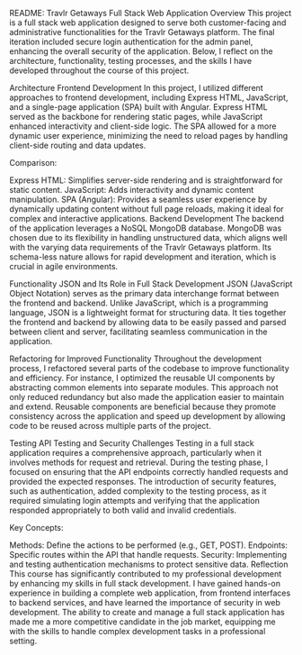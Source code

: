 README: Travlr Getaways Full Stack Web Application
Overview
This project is a full stack web application designed to serve both customer-facing and administrative functionalities for the Travlr Getaways 
platform. The final iteration included secure login authentication for the admin panel, enhancing the overall security of the application. 
Below, I reflect on the architecture, functionality, testing processes, and the skills I have developed throughout the course of this project.

Architecture
Frontend Development
In this project, I utilized different approaches to frontend development, including Express HTML, JavaScript, and a single-page application 
(SPA) built with Angular. Express HTML served as the backbone for rendering static pages, while JavaScript enhanced interactivity and client-side 
logic. The SPA allowed for a more dynamic user experience, minimizing the need to reload pages by handling client-side routing and data updates.

Comparison:

Express HTML: Simplifies server-side rendering and is straightforward for static content.
JavaScript: Adds interactivity and dynamic content manipulation.
SPA (Angular): Provides a seamless user experience by dynamically updating content without full page reloads, making
it ideal for complex and interactive applications.
Backend Development
The backend of the application leverages a NoSQL MongoDB database. MongoDB was chosen due to its flexibility in handling 
unstructured data, which aligns well with the varying data requirements of the Travlr Getaways platform. Its schema-less nature allows for
rapid development and iteration, which is crucial in agile environments.

Functionality
JSON and Its Role in Full Stack Development
JSON (JavaScript Object Notation) serves as the primary data interchange format between the frontend and backend. Unlike 
JavaScript, which is a programming language, JSON is a lightweight format for structuring data. It ties together the frontend
and backend by allowing data to be easily passed and parsed between client and server, facilitating seamless communication in the application.

Refactoring for Improved Functionality
Throughout the development process, I refactored several parts of the codebase to improve functionality and efficiency. For instance, 
I optimized the reusable UI components by abstracting common elements into separate modules. This approach not only reduced redundancy 
but also made the application easier to maintain and extend. Reusable components are beneficial because they promote consistency across 
the application and speed up development by allowing code to be reused across multiple parts of the project.

Testing
API Testing and Security Challenges
Testing in a full stack application requires a comprehensive approach, particularly when it involves methods for request and retrieval. 
During the testing phase, I focused on ensuring that the API endpoints correctly handled requests and provided the expected responses.
The introduction of security features, such as authentication, added complexity to the testing process, as it required simulating login attempts 
and verifying that the application responded appropriately to both valid and invalid credentials.

Key Concepts:

Methods: Define the actions to be performed (e.g., GET, POST).
Endpoints: Specific routes within the API that handle requests.
Security: Implementing and testing authentication mechanisms to protect sensitive data.
Reflection
This course has significantly contributed to my professional development by enhancing my skills in full stack development. I have gained hands-on experience in building a complete web application, from frontend interfaces to backend services, and have learned the importance of security in web development. The ability to create and manage a full stack application has made me a more competitive candidate in the job market, equipping me with the skills to handle complex development tasks in a professional setting.
